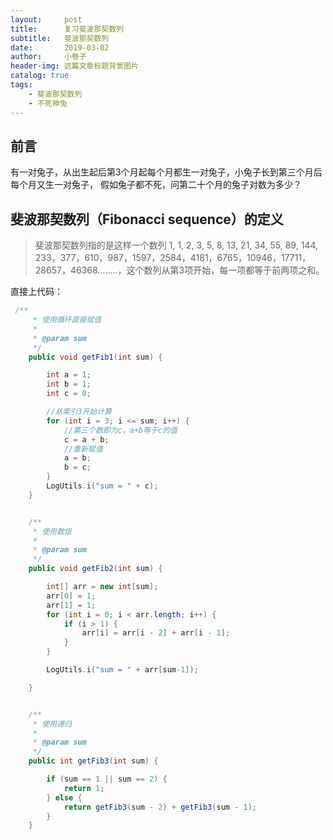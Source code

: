 ```yaml
---
layout:     post  
title:      复习斐波那契数列 
subtitle:   斐波那契数列
date:       2019-03-02
author:     小卷子
header-img: 这篇文章标题背景图片
catalog: true
tags:
    - 斐波那契数列
    - 不死神兔
---
```


## 前言

有一对兔子，从出生起后第3个月起每个月都生一对兔子，小兔子长到第三个月后每个月又生一对兔子， 假如兔子都不死，问第二十个月的兔子对数为多少？


## 斐波那契数列（Fibonacci sequence）的定义

>斐波那契数列指的是这样一个数列 1, 1, 2, 3, 5, 8, 13, 21, 34, 55, 89, 144, 233，377，610，987，1597，2584，4181，6765，10946，17711，28657，46368........，这个数列从第3项开始，每一项都等于前两项之和。



直接上代码：

~~~java
 /**
     * 使用循环直接赋值
     *
     * @param sum
     */
    public void getFib1(int sum) {

        int a = 1;
        int b = 1;
        int c = 0;

        //从索引3开始计算
        for (int i = 3; i <= sum; i++) {
            //第三个数即为c，a+b等于c的值
            c = a + b;
            //重新赋值
            a = b;
            b = c;
        }
        LogUtils.i("sum = " + c);
    }


    /**
     * 使用数组
     *
     * @param sum
     */
    public void getFib2(int sum) {

        int[] arr = new int[sum];
        arr[0] = 1;
        arr[1] = 1;
        for (int i = 0; i < arr.length; i++) {
            if (i > 1) {
                arr[i] = arr[i - 2] + arr[i - 1];
            }
        }

        LogUtils.i("sum = " + arr[sum-1]);

    }


    /**
     * 使用递归
     *
     * @param sum
     */
    public int getFib3(int sum) {

        if (sum == 1 || sum == 2) {
            return 1;
        } else {
            return getFib3(sum - 2) + getFib3(sum - 1);
        }
    }

~~~

